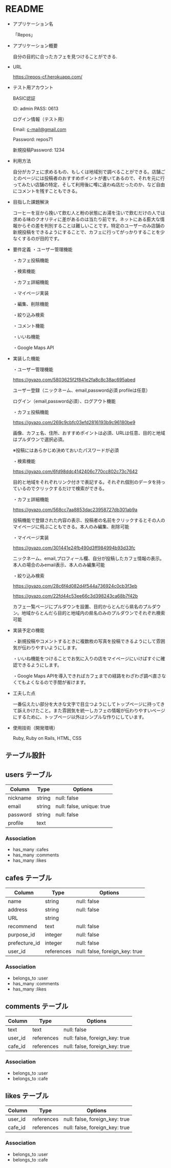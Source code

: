 # README

* アプリケーション名 

  「Repos」

* アプリケーション概要

  自分の目的に合ったカフェを見つけることができる.

* URL

  https://repos-cf.herokuapp.com/

* テスト用アカウント

  BASIC認証
  
  ID: admin 
  PASS: 0613

  ログイン情報（テスト用）

  Email:  c-mail@gmail.com

  Password: repos71

  新規投稿Password: 1234


* 利用方法

  自分がカフェに求めるもの、もしくは地域別で調べることができる。店舗ごとのページには投稿者のおすすめポイントが書いてあるので、それを元に行ってみたい店舗の特定、そして利用後に噂に違わぬ店だったのか、など自由にコメントを残すこともできる。

* 目指した課題解決

  コーヒーを豆から挽いて飲む人と粉の状態にお湯を注いで飲むだけの人では求める味のクオリティに差があるのは当たり前です。ネットにある膨大な情報からその差を判別することは難しいことです。特定のユーザーのみ店舗の新規投稿をできるようにすることで、カフェに行ってがっかりすることを少なくするのが目的です。

* 要件定義
  ・ユーザー管理機能

  ・カフェ投稿機能

  ・検索機能

  ・カフェ詳細機能

  ・マイページ実装

  ・編集、削除機能

  ・絞り込み検索

  ・コメント機能

  ・いいね機能

  ・Google Maps API

* 実装した機能

  ・ユーザー管理機能

    https://gyazo.com/5803625f2f841e2fa8c8c38ac695abed

    ユーザー登録（ニックネーム、email,password必須 profileは任意）
  
    ログイン（email,password必須）、ログアウト機能


  ・カフェ投稿機能

    https://gyazo.com/269c9cbfc03efd2816193b9c96180be9

    画像、カフェ名、住所、おすすめポイントは必須、URLは任意、目的と地域はプルダウンで選択必須。

    ※投稿にはあらかじめ決めておいたパスワードが必須

  ・検索機能

  https://gyazo.com/6fd98ddc4142406c770cc802c73c7642

  目的と地域をそれぞれリンク付きで表記する。それぞれ個別のデータを持っているのでクリックするだけで検索ができる。

  ・カフェ詳細機能

  https://gyazo.com/568cc7aa8853dac23958727db301ab9a

  投稿機能で登録された内容の表示、投稿者の名前をクリックするとその人のマイページに飛ぶこともできる。本人のみ編集、削除可能

  ・マイページ実装

  https://gyazo.com/301441e24fb490d3ff984994b93d33fc

  ニックネーム、email,プロフィール欄、自分が投稿したカフェ情報の表示。本人の場合のみemail表示、本人のみ編集可能

  ・絞り込み検索

  https://gyazo.com/28c6f4d082d4f544a736924c0cb3f3eb

  https://gyazo.com/22fd44c53ee66c3d398243ca68b7f42b

  カフェ一覧ページにプルダウンを設置、目的からとんだら県名のプルダウン。地域からとんだら目的と地域内の県名のみのプルダウンでそれぞれ検索可能

* 実装予定の機能

  ・新規投稿やコメントするときに複数枚の写真を投稿できるようにして雰囲気が伝わりやすいようにします。

  ・いいね機能をつけることでお気に入りの店をマイページにいけばすぐに確認できるようにします。
  
  ・Google Maps APIを導入できればカフェまでの経路をわざわざ調べ直さなくてもよくなるので手間が省けます。

* 工夫した点
  
  一番伝えたい部分を大きな文字で目立つようにしてトップページに持ってきて訴えかけたこと。また雰囲気を統一しカフェの情報が伝わりやすいページにするために、トップページ以外はシンプルな作りにしています。


* 使用技術（開発環境）

  Ruby, Ruby on Rails, HTML, CSS


## テーブル設計

## users テーブル

| Column     | Type       | Options                   |
| ---------- | ---------- | ------------------------- |
| nickname   | string     | null: false               |
| email      | string     | null: false, unique: true |
| password   | string     | null: false               |
| profile    | text       |                           |

### Association

- has_many :cafes
- has_many :comments
- has_many :likes


## cafes テーブル

| Column        | Type       | Options                        |
| ------------- | ---------- | ------------------------------ |
| name          | string     | null: false                    |
| address       | string     | null: false                    |
| URL           | string     |                                |
| recommend     | text       | null: false                    |
| purpose_id    | integer    | null: false                    |
| prefecture_id | integer    | null: false                    |
| user_id       | references | null: false, foreign_key: true |

### Association

- belongs_to :user
- has_many :comments
- has_many :likes


## comments テーブル

| Column  | Type       | Options                        |
| ------- | ---------- | ------------------------------ |
| text    | text       | null: false                    |
| user_id | references | null: false, foreign_key: true |
| cafe_id | references | null: false, foreign_key: true |

### Association

- belongs_to :user
- belongs_to :cafe


## likes テーブル

| Column  | Type       | Options                        |
| ------- | ---------- | ------------------------------ |
| user_id | references | null: false, foreign_key: true |
| cafe_id | references | null: false, foreign_key: true |

### Association

- belongs_to :user
- belongs_to :cafe